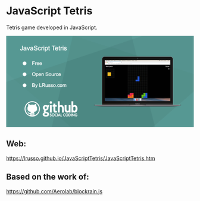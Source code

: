# JavaScript Tetris

Tetris game developed in JavaScript.

![alt screenshot](https://raw.githubusercontent.com/lrusso/JavaScriptTetris/master/JavaScriptTetris.png)

## Web:

https://lrusso.github.io/JavaScriptTetris/JavaScriptTetris.htm

## Based on the work of:

https://github.com/Aerolab/blockrain.js
